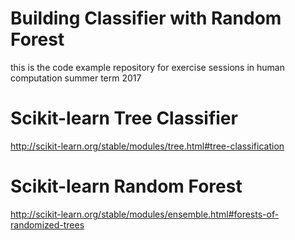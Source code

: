 # Building Classifier with Random Forest
this is the code example repository for exercise sessions in human computation summer term 2017

# Scikit-learn Tree Classifier
http://scikit-learn.org/stable/modules/tree.html#tree-classification

# Scikit-learn Random Forest
http://scikit-learn.org/stable/modules/ensemble.html#forests-of-randomized-trees